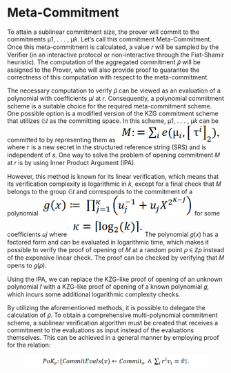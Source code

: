 # Meta-Commitment

To attain a sublinear commitment size, the prover will commit to the commitments μ1, . . . , μ𝑘. Let’s call this commitment Meta-Commitment. Once this meta-commitment is calculated, a value 𝑟 will be sampled by the Verifier (in an interactive protocol or non-interactive through the Fiat-Shamir heuristic). The computation of the aggregated commitment 𝜇̂ will be assigned to the Prover, who will also provide proof to guarantee the correctness of this computation with respect to the meta-commitment.

The necessary computation to verify 𝜇̂ can be viewed as an evaluation of a polynomial with coefficients μ𝑖 at 𝑟. Consequently, a polynomial commitment scheme is a suitable choice for the required meta-commitment scheme. One possible option is a modified version of the KZG commitment scheme that utilizes 𝔾𝑡 as the committing space. In this scheme, μ1, . . . , μ𝑘 can be committed to by representing them as <img src="../../.gitbook/assets/image (48).png" alt="" data-size="line"> where 𝜏 is a new secret in the structured reference string (SRS) and is independent of 𝑠. One way to solve the problem of opening commitment 𝑀 at 𝑟 is by using Inner Product Argument (IPA).

However, this method is known for its linear verification, which means that its verification complexity is logarithmic in 𝑘, except for a final check that 𝑀 belongs to the group 𝔾𝑡 and corresponds to the commitment of a polynomial <img src="../../.gitbook/assets/image (60).png" alt="" data-size="line"> for some coefficients 𝑢𝑗 where <img src="../../.gitbook/assets/image (26).png" alt="" data-size="line"> The polynomial 𝑔(𝑥) has a factored form and can be evaluated in logarithmic time, which makes it possible to verify the proof of opening of 𝑀 at a random point 𝜌 ∈ ℤ𝑝 instead of the expensive linear check. The proof can be checked by verifying that 𝑀 opens to 𝑔(𝜌).

Using the IPA, we can replace the KZG-like proof of opening of an unknown polynomial 𝑓 with a KZG-like proof of opening of a known polynomial 𝑔, which incurs some additional logarithmic complexity checks.

By utilizing the aforementioned methods, it is possible to delegate the calculation of 𝜇̂. To obtain a comprehensive multi-polynomial commitment scheme, a sublinear verification algorithm must be created that receives a commitment to the evaluations as input instead of the evaluations themselves. This can be achieved in a general manner by employing proof for the relation:

<figure><img src="../../.gitbook/assets/image (17).png" alt="" width="563"><figcaption></figcaption></figure>
